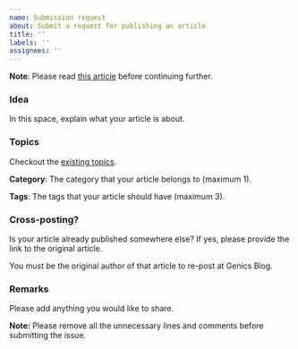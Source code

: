 ```yaml
---
name: Submission request
about: Submit a request for publishing an article
title: ''
labels: ''
assignees: ''
---
```


**Note**: Please read [this article](https://docs.genicsblog.com/author/create-a-submission-request) before continuing further.

### Idea

In this space, explain what your article is about.

### Topics

Checkout the [existing topics](https://genicsblog.com/topics).

**Category**: The category that your article belongs to (maximum 1).

**Tags**: The tags that your article should have (maximum 3).

### Cross-posting?

Is your article already published somewhere else? If yes, please provide the link to the original article.

You must be the original author of that article to re-post at Genics Blog.

### Remarks

Please add anything you would like to share.

**Note:** Please remove all the unnecessary lines and comments before submitting the issue.
